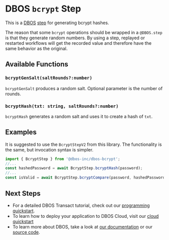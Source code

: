 # DBOS `bcrypt` Step

This is a [DBOS](https://docs.dbos.dev/) [step](https://docs.dbos.dev/tutorials/communicator-tutorial) for generating bcrypt hashes.

The reason that some `bcrypt` operations should be wrapped in a `@DBOS.step` is that they generate random numbers.  By using a step, replayed or restarted workflows will get the recorded value and therefore have the same behavior as the original.

## Available Functions

### `bcryptGenSalt(saltRounds?:number)`
`bcryptGenSalt` produces a random salt.  Optional parameter is the number of rounds.

### `bcryptHash(txt: string, saltRounds?:number)`
`bcryptHash` generates a random salt and uses it to create a hash of `txt`.

## Examples
It is suggested to use the `BcryptStepV2` from this library.  The functionality is the same, but invocation syntax is simpler.

```typescript
import { BcryptStep } from '@dbos-inc/dbos-bcrypt';
//...
const hashedPassword = await BcryptStep.bcryptHash(password);
//...
const isValid = await BcryptStep.bcryptCompare(password, hashedPassword);
```

## Next Steps
- For a detailed DBOS Transact tutorial, check out our [programming quickstart](https://docs.dbos.dev/getting-started/quickstart-programming).
- To learn how to deploy your application to DBOS Cloud, visit our [cloud quickstart](https://docs.dbos.dev/getting-started/quickstart-cloud/)
- To learn more about DBOS, take a look at [our documentation](https://docs.dbos.dev/) or our [source code](https://github.com/dbos-inc/dbos-transact).
